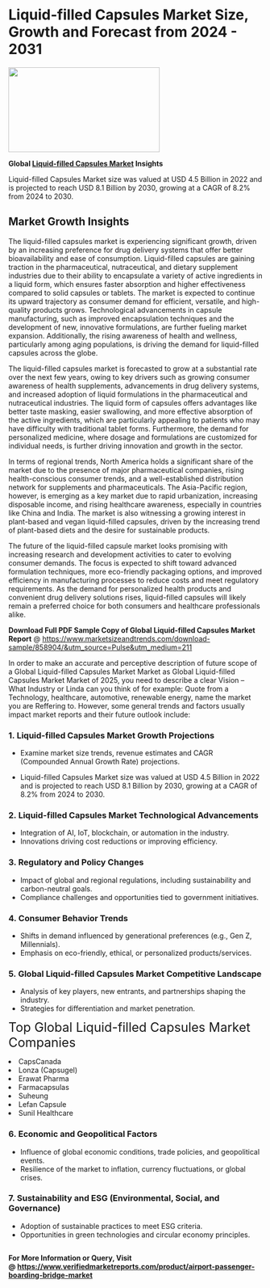 <H1>Liquid-filled Capsules Market Size, Growth and Forecast from 2024 - 2031</H1><img class="aligncenter size-medium wp-image-584254" src="https://thirdeyenews.in/wp-content/uploads/2024/09/Global-Market-Research-300x168.jpeg" alt="" width="300" height="168" /><p><strong>Global&nbsp;<a href="https://www.marketsizeandtrends.com/download-sample/858904/&amp;utm_source=Pulse&amp;utm_medium=211">Liquid-filled Capsules Market</a> Insights</strong></p><p>Liquid-filled Capsules Market size was valued at USD 4.5 Billion in 2022 and is projected to reach USD 8.1 Billion by 2030, growing at a CAGR of 8.2% from 2024 to 2030.</p><p><h2>Market Growth Insights</h2> <p>The liquid-filled capsules market is experiencing significant growth, driven by an increasing preference for drug delivery systems that offer better bioavailability and ease of consumption. Liquid-filled capsules are gaining traction in the pharmaceutical, nutraceutical, and dietary supplement industries due to their ability to encapsulate a variety of active ingredients in a liquid form, which ensures faster absorption and higher effectiveness compared to solid capsules or tablets. The market is expected to continue its upward trajectory as consumer demand for efficient, versatile, and high-quality products grows. Technological advancements in capsule manufacturing, such as improved encapsulation techniques and the development of new, innovative formulations, are further fueling market expansion. Additionally, the rising awareness of health and wellness, particularly among aging populations, is driving the demand for liquid-filled capsules across the globe. </p> <p>The liquid-filled capsules market is forecasted to grow at a substantial rate over the next few years, owing to key drivers such as growing consumer awareness of health supplements, advancements in drug delivery systems, and increased adoption of liquid formulations in the pharmaceutical and nutraceutical industries. The liquid form of capsules offers advantages like better taste masking, easier swallowing, and more effective absorption of the active ingredients, which are particularly appealing to patients who may have difficulty with traditional tablet forms. Furthermore, the demand for personalized medicine, where dosage and formulations are customized for individual needs, is further driving innovation and growth in the sector.</p> <p>In terms of regional trends, North America holds a significant share of the market due to the presence of major pharmaceutical companies, rising health-conscious consumer trends, and a well-established distribution network for supplements and pharmaceuticals. The Asia-Pacific region, however, is emerging as a key market due to rapid urbanization, increasing disposable income, and rising healthcare awareness, especially in countries like China and India. The market is also witnessing a growing interest in plant-based and vegan liquid-filled capsules, driven by the increasing trend of plant-based diets and the desire for sustainable products.</p> <p>The future of the liquid-filled capsule market looks promising with increasing research and development activities to cater to evolving consumer demands. The focus is expected to shift toward advanced formulation techniques, more eco-friendly packaging options, and improved efficiency in manufacturing processes to reduce costs and meet regulatory requirements. As the demand for personalized health products and convenient drug delivery solutions rises, liquid-filled capsules will likely remain a preferred choice for both consumers and healthcare professionals alike.</p> <p></p><p><span class=""><strong>Download Full PDF Sample Copy of Global Liquid-filled Capsules Market Report</strong> @ <a href="https://www.marketsizeandtrends.com/download-sample/858904/&amp;utm_source=Pulse&amp;utm_medium=211" target="_blank">https://www.marketsizeandtrends.com/download-sample/858904/&amp;utm_source=Pulse&amp;utm_medium=211</a></span></p><p>In order to make an accurate and perceptive description of future scope of a Global&nbsp;Liquid-filled Capsules Market Market as Global&nbsp;Liquid-filled Capsules Market Market of 2025, you need to describe a clear Vision &ndash; What Industry or Linda can you think of for example: Quote from a Technology, healthcare, automotive, renewable energy, name the market you are Reffering to. However, some general trends and factors usually impact market reports and their future outlook include:</p><h3>1.&nbsp;<strong>Liquid-filled Capsules Market Growth Projections</strong></h3><ul><li>Examine market size trends, revenue estimates and CAGR (Compounded Annual Growth Rate) projections.</li><li><p>Liquid-filled Capsules Market size was valued at USD 4.5 Billion in 2022 and is projected to reach USD 8.1 Billion by 2030, growing at a CAGR of 8.2% from 2024 to 2030.</p></li></ul><h3>2.&nbsp;<strong>Liquid-filled Capsules Market Technological Advancements</strong></h3><ul><li>Integration of AI, IoT, blockchain, or automation in the industry.</li><li>Innovations driving cost reductions or improving efficiency.</li></ul><h3>3.&nbsp;<strong>Regulatory and Policy Changes</strong></h3><ul><li>Impact of global and regional regulations, including sustainability and carbon-neutral goals.</li><li>Compliance challenges and opportunities tied to government initiatives.</li></ul><h3>4.&nbsp;<strong>Consumer Behavior Trends</strong></h3><ul><li>Shifts in demand influenced by generational preferences (e.g., Gen Z, Millennials).</li><li>Emphasis on eco-friendly, ethical, or personalized products/services.</li></ul><h3>5.&nbsp;<strong>Global Liquid-filled Capsules Market Competitive Landscape</strong></h3><ul><li>Analysis of key players, new entrants, and partnerships shaping the industry.</li><li>Strategies for differentiation and market penetration.</li></ul><p data-pm-slice="1 1 []"><span style="color: inherit; font-family: inherit; font-size: 25px;">Top Global Liquid-filled Capsules Market Companies</span></p><div class="" data-test-id=""><p><li>CapsCanada</li><li> Lonza (Capsugel)</li><li> Erawat Pharma</li><li> Farmacapsulas</li><li> Suheung</li><li> Lefan Capsule</li><li> Sunil Healthcare</li></p></div><h3>6.&nbsp;<strong>Economic and Geopolitical Factors</strong></h3><ul><li>Influence of global economic conditions, trade policies, and geopolitical events.</li><li>Resilience of the market to inflation, currency fluctuations, or global crises.</li></ul><h3>7.&nbsp;<strong>Sustainability and ESG (Environmental, Social, and Governance)</strong></h3><ul><li>Adoption of sustainable practices to meet ESG criteria.</li><li>Opportunities in green technologies and circular economy principles.</li></ul><h2><strong style="font-size: 14px;">For More Information or Query, Visit @&nbsp;</strong><a style="background-color: #ffffff; font-size: 14px;" href="https://www.marketsizeandtrends.com/report/liquid-filled-capsules-market/" target="_blank">https://www.verifiedmarketreports.com/product/airport-passenger-boarding-bridge-market</a></h2>
